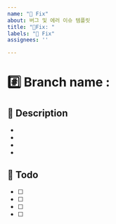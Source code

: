 ```yaml
---
name: "🐛 Fix"
about: 버그 및 에러 이슈 템플릿
title: "🐛Fix: "
labels: "🐛 Fix"
assignees: ''

---
```


# #️⃣ Branch name : 

## 📌 Description
- 
- 
- 
- 

##  :memo: Todo
- [ ] 
- [ ] 
- [ ] 
- [ ] 